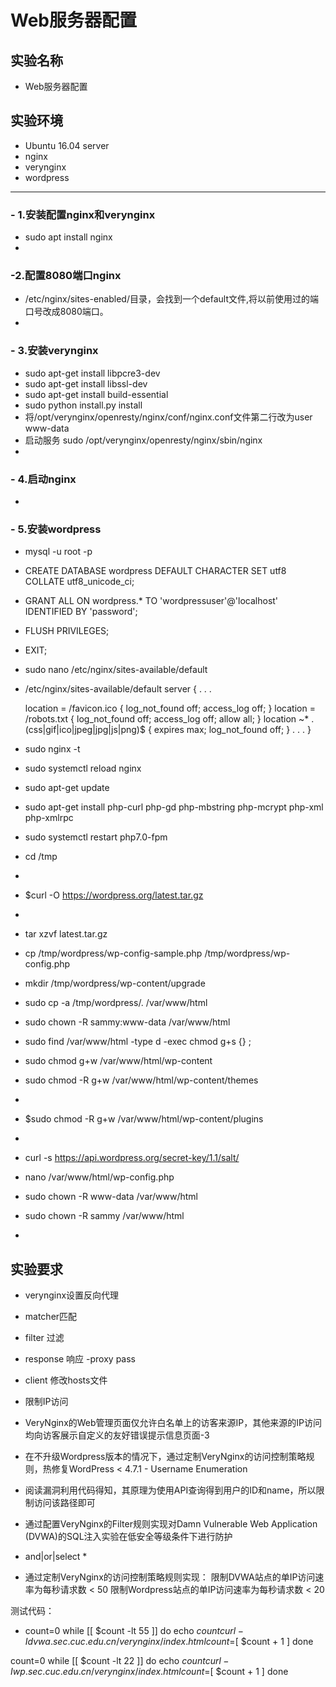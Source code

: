 # Web服务器配置

## 实验名称
- Web服务器配置


## 实验环境

- Ubuntu 16.04 server
- nginx
- verynginx
- wordpress


---
### - 1.安装配置nginx和verynginx
- sudo apt install nginx
- 

### -2.配置8080端口nginx
- /etc/nginx/sites-enabled/目录，会找到一个default文件,将以前使用过的端口号改成8080端口。
- 


### - 3.安装verynginx
- sudo apt-get install libpcre3-dev
- sudo apt-get install libssl-dev
- sudo apt-get install build-essential
- sudo python install.py install
- 将/opt/verynginx/openresty/nginx/conf/nginx.conf文件第二行改为user www-data
- 启动服务 sudo /opt/verynginx/openresty/nginx/sbin/nginx
- 


### - 4.启动nginx
- 


### - 5.安装wordpress
- mysql -u root -p
- CREATE DATABASE wordpress DEFAULT CHARACTER SET utf8 COLLATE utf8_unicode_ci;
- GRANT ALL ON wordpress.* TO 'wordpressuser'@'localhost' IDENTIFIED BY 'password';
- FLUSH PRIVILEGES;

- EXIT;
- sudo nano /etc/nginx/sites-available/default
- /etc/nginx/sites-available/default
server {
    . . .

    location = /favicon.ico { log_not_found off; access_log off; }
    location = /robots.txt { log_not_found off; access_log off; allow all; }
    location ~* \.(css|gif|ico|jpeg|jpg|js|png)$ {
        expires max;
        log_not_found off;
    }
    . . .
}

- sudo nginx -t
- sudo systemctl reload nginx
- sudo apt-get update
- sudo apt-get install php-curl php-gd php-mbstring php-mcrypt php-xml php-xmlrpc
- sudo systemctl restart php7.0-fpm
- cd /tmp
- 
- $curl -O https://wordpress.org/latest.tar.gz
- 
- tar xzvf latest.tar.gz
- cp /tmp/wordpress/wp-config-sample.php /tmp/wordpress/wp-config.php
- mkdir /tmp/wordpress/wp-content/upgrade
- sudo cp -a /tmp/wordpress/. /var/www/html
- sudo chown -R sammy:www-data /var/www/html
- sudo find /var/www/html -type d -exec chmod g+s {} \;
- sudo chmod g+w /var/www/html/wp-content
- sudo chmod -R g+w /var/www/html/wp-content/themes
- 
- $sudo chmod -R g+w /var/www/html/wp-content/plugins
- 
- curl -s https://api.wordpress.org/secret-key/1.1/salt/
- nano /var/www/html/wp-config.php
- sudo chown -R www-data /var/www/html
- sudo chown -R sammy /var/www/html
- 


## 实验要求

- verynginx设置反向代理
- matcher匹配
- filter 过滤
- response 响应
-proxy pass
- client 修改hosts文件
 

- 限制IP访问
- VeryNginx的Web管理页面仅允许白名单上的访客来源IP，其他来源的IP访问均向访客展示自定义的友好错误提示信息页面-3
 

- 在不升级Wordpress版本的情况下，通过定制VeryNginx的访问控制策略规则，热修复WordPress < 4.7.1 - Username Enumeration 
- 阅读漏洞利用代码得知，其原理为使用API查询得到用户的ID和name，所以限制访问该路径即可



- 通过配置VeryNginx的Filter规则实现对Damn Vulnerable Web Application (DVWA)的SQL注入实验在低安全等级条件下进行防护 
- and|or|select * 
- 通过定制VeryNginx的访问控制策略规则实现： 限制DVWA站点的单IP访问速率为每秒请求数 < 50
限制Wordpress站点的单IP访问速率为每秒请求数 < 20

测试代码：
- count=0
  while [[ $count -lt 55 ]]
  do
      echo $count
      curl -I dvwa.sec.cuc.edu.cn/verynginx/index.html
  count=$[ $count + 1 ]
  done

count=0
  while [[ $count -lt 22 ]]
  do
      echo $count
      curl -I wp.sec.cuc.edu.cn/verynginx/index.html
  count=$[ $count + 1 ]
  done




